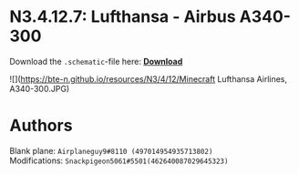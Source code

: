 # N3.4.12.7: Lufthansa - Airbus A340-300

Download the `.schematic`-file here: **[Download](https://bte-n.github.io/resources/N3/4/12/Lufthansa_Airlines_A340-300.schematic)**

![](https://bte-n.github.io/resources/N3/4/12/Minecraft Lufthansa Airlines, A340-300.JPG) 

# Authors

Blank plane: `Airplaneguy9#8110 (497014954935713802)`    
Modifications: `Snackpigeon5061#5501(462640087029645323)`
 
